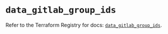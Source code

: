 # `data_gitlab_group_ids`

Refer to the Terraform Registry for docs: [`data_gitlab_group_ids`](https://registry.terraform.io/providers/gitlabhq/gitlab/18.5.0/docs/data-sources/group_ids).
